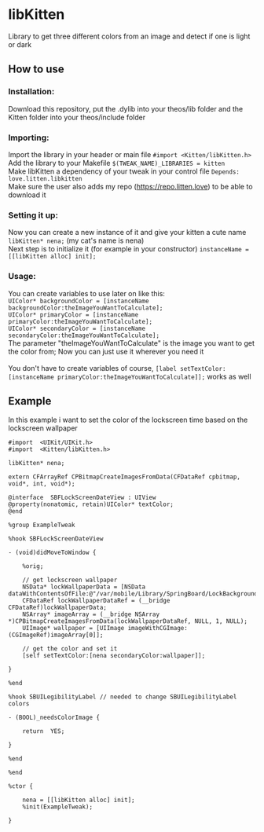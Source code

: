 # libKitten
Library to get three different colors from an image and detect if one is light or dark

## How to use

### Installation:
Download this repository, put the .dylib into your theos/lib folder and the Kitten folder into your theos/include folder

### Importing:
Import the library in your header or main file `#import <Kitten/libKitten.h>`<br>
Add the library to your Makefile `$(TWEAK_NAME)_LIBRARIES = kitten`<br>
Make libKitten a dependency of your tweak in your control file `Depends: love.litten.libkitten`<br>
Make sure the user also adds my repo (https://repo.litten.love) to be able to download it

### Setting it up:
Now you can create a new instance of it and give your kitten a cute name `libKitten* nena;` (my cat's name is nena) <br>
Next step is to initialize it (for example in your constructor) `instanceName = [[libKitten alloc] init];`

### Usage:
You can create variables to use later on like this:<br>
`UIColor* backgroundColor = [instanceName backgroundColor:theImageYouWantToCalculate];`<br>
`UIColor* primaryColor = [instanceName primaryColor:theImageYouWantToCalculate];`<br>
`UIColor* secondaryColor = [instanceName secondaryColor:theImageYouWantToCalculate];`<br>
The parameter "theImageYouWantToCalculate" is the image you want to get the color from; Now you can just use it wherever you need it
<br><br>
You don't have to create variables of course, `[label setTextColor:[instanceName primaryColor:theImageYouWantToCalculate]];` works as well

## Example
In this example i want to set the color of the lockscreen time based on the lockscreen wallpaper

```
#import  <UIKit/UIKit.h>
#import  <Kitten/libKitten.h>

libKitten* nena;

extern CFArrayRef CPBitmapCreateImagesFromData(CFDataRef cpbitmap, void*, int, void*);

@interface  SBFLockScreenDateView : UIView
@property(nonatomic, retain)UIColor* textColor;
@end

%group ExampleTweak

%hook SBFLockScreenDateView

- (void)didMoveToWindow {

 	%orig;

 	// get lockscreen wallpaper
 	NSData* lockWallpaperData = [NSData dataWithContentsOfFile:@"/var/mobile/Library/SpringBoard/LockBackground.cpbitmap"];
	CFDataRef lockWallpaperDataRef = (__bridge CFDataRef)lockWallpaperData;
	NSArray* imageArray = (__bridge NSArray *)CPBitmapCreateImagesFromData(lockWallpaperDataRef, NULL, 1, NULL);
	UIImage* wallpaper = [UIImage imageWithCGImage:(CGImageRef)imageArray[0]];

 	// get the color and set it
 	[self setTextColor:[nena secondaryColor:wallpaper]];

}

%end

%hook SBUILegibilityLabel // needed to change SBUILegibilityLabel colors

- (BOOL)_needsColorImage {

 	return  YES;  

}

%end

%end

%ctor {

 	nena = [[libKitten alloc] init];
 	%init(ExampleTweak);

}
```
